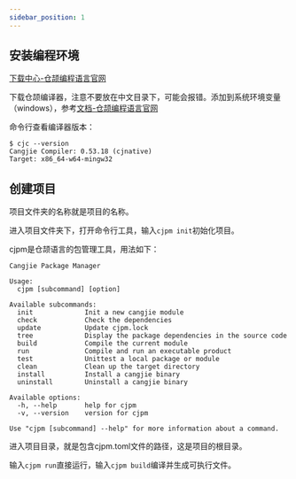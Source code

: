 ```yaml
---
sidebar_position: 1
---
```




## 安装编程环境

[下载中心-仓颉编程语言官网](https://cangjie-lang.cn/download/0.53.18)

下载仓颉编译器，注意不要放在中文目录下，可能会报错。添加到系统环境变量（windows），参考[文档-仓颉编程语言官网](https://cangjie-lang.cn/docs?url=%2F0.53.18%2Fuser_manual%2Fsource_zh_cn%2Ffirst_understanding%2Finstall_Community.html)

命令行查看编译器版本：

```
$ cjc --version
Cangjie Compiler: 0.53.18 (cjnative)
Target: x86_64-w64-mingw32
```

## 创建项目

项目文件夹的名称就是项目的名称。

进入项目文件夹下，打开命令行工具，输入`cjpm init`初始化项目。

cjpm是仓颉语言的包管理工具，用法如下：

```
Cangjie Package Manager

Usage:
  cjpm [subcommand] [option]

Available subcommands:
  init             Init a new cangjie module
  check            Check the dependencies
  update           Update cjpm.lock
  tree             Display the package dependencies in the source code
  build            Compile the current module
  run              Compile and run an executable product
  test             Unittest a local package or module
  clean            Clean up the target directory
  install          Install a cangjie binary
  uninstall        Uninstall a cangjie binary

Available options:
  -h, --help       help for cjpm
  -v, --version    version for cjpm

Use "cjpm [subcommand] --help" for more information about a command.
```

进入项目目录，就是包含cjpm.toml文件的路径，这是项目的根目录。

输入`cjpm run`直接运行，输入`cjpm build`编译并生成可执行文件。



